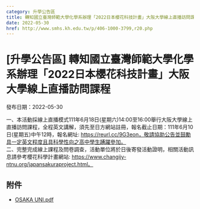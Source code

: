 ```yaml
---
category: 升學公告區
title: 轉知國立臺灣師範大學化學系辦理「2022日本櫻花科技計畫」大阪大學線上直播訪問課程
date: 2022-05-30
href: http://www.smhs.kh.edu.tw/p/406-1000-3799,r20.php
---
```


# [升學公告區] 轉知國立臺灣師範大學化學系辦理「2022日本櫻花科技計畫」大阪大學線上直播訪問課程

發布日期：2022-05-30

一、本活動採線上直播模式111年6月18日(星期六)14:00至16:00舉行大阪大學線上直播訪問課程，全程英文講解，須先至日方網站註冊，報名截止日期：111年6月10日(星期五)中午12時，報名網址: https://reurl.cc/9G3eon，敬請協助公告並鼓勵具一定英文程度且具科學性向之高中學生踴躍參加。  
二、完整完成線上課程及問卷調查，活動單位將於日後寄發活動證明，相關活動訊息請參考櫻花科學計畫網站: https://www.changijy-ntnu.org/japansakuraproject.html。

## 附件

- [OSAKA UNI.pdf](https://www.smhs.kh.edu.tw/var/file/0/1000/attach/16/pta_3568_8461019_01173.pdf)
